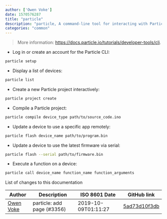 ```yaml
---
author: ['Owen Voke']
date: 1570576287
title: "particle"
description: "particle, A command-line tool for interacting with Particle devices."
categories: "common"
---
```

> More information: <https://docs.particle.io/tutorials/developer-tools/cli>.

- Log in or create an account for the Particle CLI:

```bash
particle setup
```

- Display a list of devices:

```bash
particle list
```

- Create a new Particle project interactively:

```bash
particle project create
```

- Compile a Particle project:

```bash
particle compile device_type path/to/source_code.ino
```

- Update a device to use a specific app remotely:

```bash
particle flash device_name path/to/program.bin
```

- Update a device to use the latest firmware via serial:

```bash
particle flash --serial path/to/firmware.bin
```

- Execute a function on a device:

```bash
particle call device_name function_name function_arguments
```
List of changes to this documentation


Author | Description | ISO 8601 Date | GitHub link
------|-----|-----|-----
[Owen Voke](mailto:owzie123@gmail.com) | particle: add page (#3356) | 2019-10-09T01:11:27 | [5ad73d10f3db](https://github.com/tldr-pages/tldr/commit/5ad73d10f3db7818f39c8edb7635587d5bcd142f)

